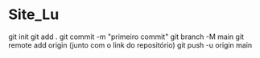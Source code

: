 # Site_Lu

git init 
git add . 
git commit -m "primeiro commit"
git branch -M main 
git remote add origin (junto com o link do repositório) 
git push -u origin main 
